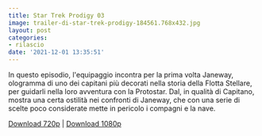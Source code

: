```yaml
---
title: Star Trek Prodigy 03
image: trailer-di-star-trek-prodigy-184561.768x432.jpg
layout: post
categories:
- rilascio
date: '2021-12-01 13:35:51'
---
```


In questo episodio, l'equipaggio incontra per la prima volta Janeway, ologramma di uno dei capitani più decorati nella storia della Flotta Stellare, per guidarli nella loro avventura con la Protostar. Dal, in qualità di Capitano, mostra una certa ostilità nei confronti di Janeway, che con una serie di scelte poco considerate mette in pericolo i compagni e la nave.

[Download 720p](https://drive.google.com/file/d/1CjojzULWlXHmG5q7zYf6hQ581Bh2wfGt/view?usp=sharing) | [Download 1080p](https://drive.google.com/file/d/1rRn7Sedc9aSYtnPb5QpPnpvmziKU-Ewm/view?usp=sharing)
